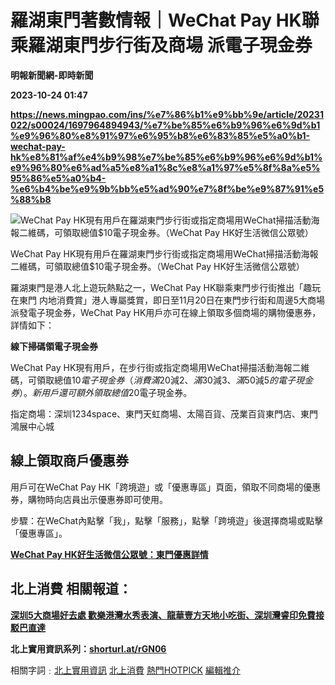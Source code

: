 # 羅湖東門著數情報｜WeChat Pay HK聯乘羅湖東門步行街及商場 派電子現金券
**明報新聞網-即時新聞**

**2023-10-24 01:47**

**https://news.mingpao.com/ins/%e7%86%b1%e9%bb%9e/article/20231022/s00024/1697964894943/%e7%be%85%e6%b9%96%e6%9d%b1%e9%96%80%e8%91%97%e6%95%b8%e6%83%85%e5%a0%b1-wechat-pay-hk%e8%81%af%e4%b9%98%e7%be%85%e6%b9%96%e6%9d%b1%e9%96%80%e6%ad%a5%e8%a1%8c%e8%a1%97%e5%8f%8a%e5%95%86%e5%a0%b4-%e6%b4%be%e9%9b%bb%e5%ad%90%e7%8f%be%e9%87%91%e5%88%b8**

![WeChat Pay HK現有用戶在羅湖東門步行街或指定商場用WeChat掃描活動海報二維碼，可領取總值$10電子現金券。（WeChat Pay HK好生活微信公眾號）](https://fs.mingpao.com/ins/20231022/s00024/64a90e63ae902ce705de94f3b7923a0a.png)

WeChat Pay HK現有用戶在羅湖東門步行街或指定商場用WeChat掃描活動海報二維碼，可領取總值$10電子現金券。（WeChat Pay HK好生活微信公眾號）

羅湖東門是港人北上遊玩熱點之一，WeChat Pay HK聯乘東門步行街推出「趣玩在東門 内地消費賞」港人專屬獎賞，即日至11月20日在東門步行街和周邊5大商場派發電子現金券，WeChat Pay HK用戶亦可在線上領取多個商場的購物優惠券，詳情如下：

**線下掃碼領電子現金券**

WeChat Pay HK現有用戶，在步行街或指定商場用WeChat掃描活動海報二維碼，可領取總值$10電子現金券（消費滿$20減$2、滿$30減$3、滿$50減$5的電子現金券）。新用戶還可額外領取總值$20電子現金券。

指定商場：深圳1234space、東門天虹商場、太陽百貨、茂業百貨東門店、東門鴻展中心城

**線上領取商戶優惠券**
-------------

用戶可在WeChat Pay HK「跨境遊」或「優惠專區」頁面，領取不同商場的優惠券，購物時向店員出示優惠券即可使用。

步驟：在WeChat內點擊「我」，點擊「服務」，點擊「跨境遊」後選擇商場或點擊「優惠專區」。

**[WeChat Pay HK好生活微信公眾號：東門優惠詳情](https://mp.weixin.qq.com/s/s2rVp1KCgQRzJkpRGGAiCg)**

**北上消費 相關報道：**
--------------

**[深圳5大商場好去處 歡樂港灣水秀表演、龍華壹方天地小吃街、深圳灣睿印免費接駁巴直達](https://news.mingpao.com/ins/%E7%86%B1%E9%BB%9E/article/20230922/s00024/1694941973180)**

**北上實用資訊系列：[shorturl.at/rGN06](http://shorturl.at/rGN06)**

相關字詞﹕[北上實用資訊](https://news.mingpao.com/ins/%e7%86%b1%e9%bb%9e/article/20231022/s00024/php/search2.php?pnssection=all&inssection=all&searchtype=A&keywords=%E5%8C%97%E4%B8%8A%E5%AF%A6%E7%94%A8%E8%B3%87%E8%A8%8A) [北上消費](https://news.mingpao.com/ins/%e7%86%b1%e9%bb%9e/article/20231022/s00024/php/search2.php?pnssection=all&inssection=all&searchtype=A&keywords=%E5%8C%97%E4%B8%8A%E6%B6%88%E8%B2%BB) [熱門HOTPICK](https://news.mingpao.com/ins/%e7%86%b1%e9%bb%9e/article/20231022/s00024/php/search2.php?pnssection=all&inssection=all&searchtype=A&keywords=%E7%86%B1%E9%96%80HOTPICK) [編輯推介](https://news.mingpao.com/ins/%e7%86%b1%e9%bb%9e/article/20231022/s00024/php/search2.php?pnssection=all&inssection=all&searchtype=A&keywords=%E7%B7%A8%E8%BC%AF%E6%8E%A8%E4%BB%8B)